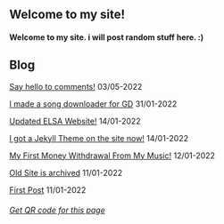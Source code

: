 ## Welcome to my site!
#### Welcome to my site. i will post random stuff here. :)
## Blog
[Say hello to comments!](https://sastofficial.github.io/pages/blog/comments) 03/05-2022

[I made a song downloader for GD](https://sastofficial.github.io/pages/blog/gdsongdownload) 31/01-2022

[Updated ELSA Website!](https://sastofficial.github.io/pages/blog/elsa%20site%20update) 14/01-2022

[I got a Jekyll Theme on the site now!](https://sastofficial.github.io/pages/blog/jekyll%20theme) 14/01-2022

[My First Money Withdrawal From My Music!](https://sastofficial.github.io/pages/blog/first%20amuse%20withdrawal) 12/01-2022

[Old Site is archived](https://sastofficial.github.io/pages/blog/oldsite) 11/01-2022

[First Post](https://sastofficial.github.io/pages/blog/first%20post) 11/01-2022
###### [Get QR code for this page](https://sastofficial.github.io/assets/img/qr/main%20page.png)
